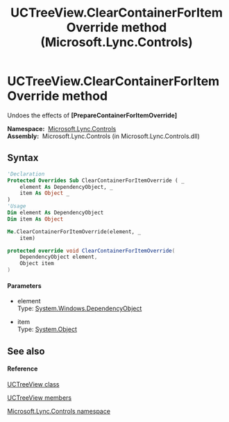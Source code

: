 ﻿---
title: UCTreeView.ClearContainerForItemOverride method  (Microsoft.Lync.Controls)
TOCTitle: 'ClearContainerForItemOverride method '
ms:assetid: M:Microsoft.Lync.Controls.UCTreeView.ClearContainerForItemOverride(System.Windows.DependencyObject,System.Object)_DI_3_UC_OCS14MrefLyncWPF
ms:mtpsurl: https://msdn.microsoft.com/en-us/library/microsoft.lync.controls.uctreeview.clearcontainerforitemoverride(v=office.15)
ms:contentKeyID: 48598022
ms.date: 07/28/2014
mtps_version: v=office.15
f1_keywords:
- Microsoft.Lync.Controls.UCTreeView.ClearContainerForItemOverride
dev_langs:
- CSharp
- JScript
- VB
- other
---

# UCTreeView.ClearContainerForItemOverride method

Undoes the effects of **\[PrepareContainerForItemOverride\]**

**Namespace:**  [Microsoft.Lync.Controls](microsoft-lync-controls-namespace_1.md)  
**Assembly:**  Microsoft.Lync.Controls (in Microsoft.Lync.Controls.dll)

## Syntax

``` vb
'Declaration
Protected Overrides Sub ClearContainerForItemOverride ( _
    element As DependencyObject, _
    item As Object _
)
'Usage
Dim element As DependencyObject
Dim item As Object

Me.ClearContainerForItemOverride(element, _
    item)
```

``` csharp
protected override void ClearContainerForItemOverride(
    DependencyObject element,
    Object item
)
```

#### Parameters

  - element  
    Type: [System.Windows.DependencyObject](http://msdn2.microsoft.com/en-us/library/ms589309)  

<!-- end list -->

  - item  
    Type: [System.Object](http://msdn2.microsoft.com/en-us/library/e5kfa45b)  

## See also

#### Reference

[UCTreeView class](uctreeview-class-microsoft-lync-controls_1.md)

[UCTreeView members](uctreeview-members-microsoft-lync-controls_1.md)

[Microsoft.Lync.Controls namespace](microsoft-lync-controls-namespace_1.md)

